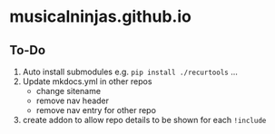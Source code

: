 # musicalninjas.github.io

## To-Do

1. Auto install submodules e.g. `pip install ./recurtools` ...
1. Update mkdocs.yml in other repos
    - change sitename
    - remove nav header
    - remove nav entry for other repo
1. create addon to allow repo details to be shown for each `!include`
